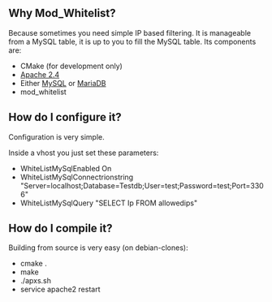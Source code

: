 ## Why Mod_Whitelist?
Because sometimes you need simple IP based filtering. It is manageable from a MySQL table, it is up to you to fill the MySQL table. Its components are:

- CMake (for development only)
- [Apache 2.4](https://httpd.apache.org/)
- Either [MySQL](https://www.mysql.com/) or [MariaDB](https://mariadb.com/)
- mod_whitelist

## How do I configure it?
Configuration is very simple.

Inside a vhost you just set these parameters:
- WhiteListMySqlEnabled On
- WhiteListMySqlConnectrionstring "Server=localhost;Database=Testdb;User=test;Password=test;Port=3306"
- WhiteListMySqlQuery "SELECT Ip FROM allowedips"

## How do I compile it?
Building from source is very easy (on debian-clones):

- cmake .
- make
- ./apxs.sh 
- service apache2 restart
